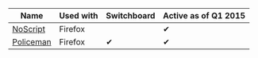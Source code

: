 |Name|Used with|Switchboard|Active as of Q1 2015|
|----|---------|-----------|--------------------|
|[NoScript](https://noscript.net/)|Firefox||✔|
|[Policeman](https://github.com/futpib/policeman)|Firefox|✔|✔|

